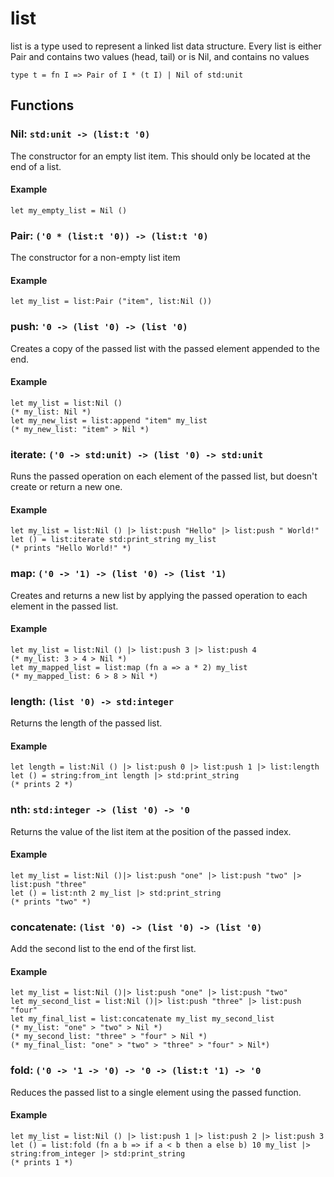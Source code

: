 # list
list is a type used to represent a linked list data structure.
Every list is either Pair and contains two values (head, tail) or is Nil, and contains no values
```halcyon
type t = fn I => Pair of I * (t I) | Nil of std:unit
```
## Functions
### Nil: `std:unit -> (list:t '0)`
The constructor for an empty list item.
This should only be located at the end of a list.
#### Example
```halcyon
let my_empty_list = Nil ()
```
### Pair: `('0 * (list:t '0)) -> (list:t '0)`
The constructor for a non-empty list item
#### Example
```halcyon
let my_list = list:Pair ("item", list:Nil ())
```
### push: `'0 -> (list '0) -> (list '0)`
Creates a copy of the passed list with the passed element appended to the end.
#### Example
```halcyon
let my_list = list:Nil ()
(* my_list: Nil *)
let my_new_list = list:append "item" my_list 
(* my_new_list: "item" > Nil *)
```
### iterate: `('0 -> std:unit) -> (list '0) -> std:unit`
Runs the passed operation on each element of the passed list, but doesn't create or return a new one.
#### Example
```halcyon
let my_list = list:Nil () |> list:push "Hello" |> list:push " World!"
let () = list:iterate std:print_string my_list
(* prints "Hello World!" *)
```
### map: `('0 -> '1) -> (list '0) -> (list '1)`
Creates and returns a new list by applying the passed operation to each element in the passed list.
#### Example
```halcyon
let my_list = list:Nil () |> list:push 3 |> list:push 4 
(* my_list: 3 > 4 > Nil *)
let my_mapped_list = list:map (fn a => a * 2) my_list
(* my_mapped_list: 6 > 8 > Nil *)
```
### length: `(list '0) -> std:integer`
Returns the length of the passed list.
#### Example
```halcyon
let length = list:Nil () |> list:push 0 |> list:push 1 |> list:length
let () = string:from_int length |> std:print_string
(* prints 2 *)
```
### nth: `std:integer -> (list '0) -> '0`
Returns the value of the list item at the position of the passed index.
#### Example
```halcyon
let my_list = list:Nil ()|> list:push "one" |> list:push "two" |> list:push "three"
let () = list:nth 2 my_list |> std:print_string
(* prints "two" *)
```
### concatenate: `(list '0) -> (list '0) -> (list '0)`
Add the second list to the end of the first list.
#### Example
```halcyon
let my_list = list:Nil ()|> list:push "one" |> list:push "two" 
let my_second_list = list:Nil ()|> list:push "three" |> list:push "four" 
let my_final_list = list:concatenate my_list my_second_list
(* my_list: "one" > "two" > Nil *)
(* my_second_list: "three" > "four" > Nil *)
(* my_final_list: "one" > "two" > "three" > "four" > Nil*)
```
### fold: `('0 -> '1 -> '0) -> '0 -> (list:t '1) -> '0`
Reduces the passed list to a single element using the passed function.
#### Example
```halcyon
let my_list = list:Nil () |> list:push 1 |> list:push 2 |> list:push 3
let () = list:fold (fn a b => if a < b then a else b) 10 my_list |> string:from_integer |> std:print_string
(* prints 1 *)
```
